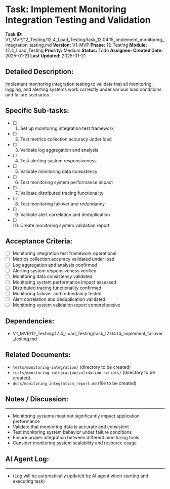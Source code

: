 # Task: Implement Monitoring Integration Testing and Validation

**Task ID:** V1_MVP/12_Testing/12.4_Load_Testing/task_12.04.15_implement_monitoring_integration_testing.md
**Version:** V1_MVP
**Phase:** 12_Testing
**Module:** 12.4_Load_Testing
**Priority:** Medium
**Status:** Todo
**Assignee:**
**Created Date:** 2025-01-21
**Last Updated:** 2025-01-21

## Detailed Description:
Implement monitoring integration testing to validate that all monitoring, logging, and alerting systems work correctly under various load conditions and failure scenarios.

## Specific Sub-tasks:
- [ ] 1. Set up monitoring integration test framework
- [ ] 2. Test metrics collection accuracy under load
- [ ] 3. Validate log aggregation and analysis
- [ ] 4. Test alerting system responsiveness
- [ ] 5. Validate monitoring data consistency
- [ ] 6. Test monitoring system performance impact
- [ ] 7. Validate distributed tracing functionality
- [ ] 8. Test monitoring failover and redundancy
- [ ] 9. Validate alert correlation and deduplication
- [ ] 10. Create monitoring system validation report

## Acceptance Criteria:
- [ ] Monitoring integration test framework operational
- [ ] Metrics collection accuracy validated under load
- [ ] Log aggregation and analysis confirmed
- [ ] Alerting system responsiveness verified
- [ ] Monitoring data consistency validated
- [ ] Monitoring system performance impact assessed
- [ ] Distributed tracing functionality confirmed
- [ ] Monitoring failover and redundancy tested
- [ ] Alert correlation and deduplication validated
- [ ] Monitoring system validation report comprehensive

## Dependencies:
- V1_MVP/12_Testing/12.4_Load_Testing/task_12.04.14_implement_failover_testing.md

## Related Documents:
- `tests/monitoring-integration/` (directory to be created)
- `tests/monitoring-integration/validation-scripts/` (directory to be created)
- `docs/monitoring_integration_report.md` (file to be created)

## Notes / Discussion:
---
* Monitoring systems must not significantly impact application performance
* Validate that monitoring data is accurate and consistent
* Test monitoring system behavior under failure conditions
* Ensure proper integration between different monitoring tools
* Consider monitoring system scalability and resource usage

## AI Agent Log:
---
* (Log will be automatically updated by AI agent when starting and executing task)
